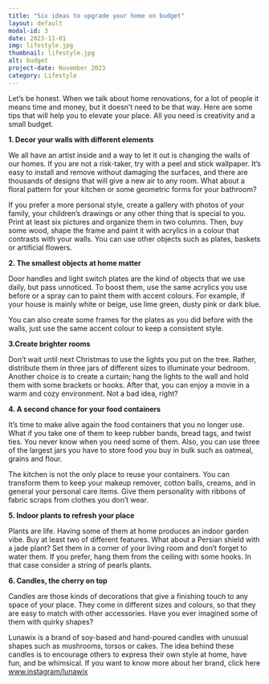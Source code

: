 ```yaml
---
title: "Six ideas to upgrade your home on budget"
layout: default
modal-id: 3
date: 2023-11-01
img: lifestyle.jpg
thumbnail: lifestyle.jpg
alt: budget
project-date: November 2023
category: Lifestyle
---
```


Let’s be honest. When we talk about home renovations, for a lot of people it means time and money, but it doesn’t need to be that way. Here are some tips that will help you to elevate your place. All you need is creativity and a small budget.

**1. Decor your walls with different elements**

We all have an artist inside and a way to let it out is changing the walls of our homes. If you are not a risk-taker, try with a peel and stick wallpaper. It’s easy to install and remove without damaging the surfaces, and there are thousands of designs that will give a new air to any room. What about a floral pattern for your kitchen or some geometric forms for your bathroom?

If you prefer a more personal style, create a gallery with photos of your family, your children’s drawings or any other thing that is special to you. Print at least six pictures and organize them in two columns. Then, buy some wood, shape the frame and paint it with acrylics in a colour that contrasts with your walls. You can use other objects such as plates, baskets or artificial flowers.

**2. The smallest objects at home matter**

Door handles and light switch plates are the kind of objects that we use daily, but pass unnoticed. To boost them, use the same acrylics you use before or a spray can to paint them with accent colours. For example, if your house is mainly white or beige, use lime green, dusty pink or dark blue.

You can also create some frames for the plates as you did before with the walls, just use the same accent colour to keep a consistent style.

**3.Create brighter rooms**

Don’t wait until next Christmas to use the lights you put on the tree. Rather, distribute them in three jars of different sizes to illuminate your bedroom. Another choice is to create a curtain; hang the lights to the wall and hold them with some brackets or hooks. After that, you can enjoy a movie in a warm and cozy environment. Not a bad idea, right?

**4. A second chance for your food containers**

It’s time to make alive again the food containers that you no longer use. What if you take one of them to keep rubber bands, bread tags, and twist ties. You never know when you need some of them. Also, you can use three of the largest jars you have to store food you buy in bulk such as oatmeal, grains and flour.

The kitchen is not the only place to reuse your containers. You can transform them to keep your makeup remover, cotton balls, creams, and in general your personal care items. Give them personality with ribbons of fabric scraps from clothes you don’t wear.

**5. Indoor plants to refresh your place**

Plants are life. Having some of them at home produces an indoor garden vibe. Buy at least two of different features. What about a Persian shield with a jade plant? Set them in a corner of your living room and don’t forget to water them. If you prefer, hang them from the ceiling with some hooks. In that case consider a string of pearls plants.

**6. Candles, the cherry on top**

Candles are those kinds of decorations that give a finishing touch to any space of your place. They come in different sizes and colours, so that they are easy to match with other accessories. Have you ever imagined some of them with quirky shapes?

Lunawix is a brand of soy-based and hand-poured candles with unusual shapes such as mushrooms, torsos or cakes. The idea behind these candles is to encourage others to express their own style at home, have fun, and be whimsical. If you want to know more about her brand, click here www.instagram/lunawix

